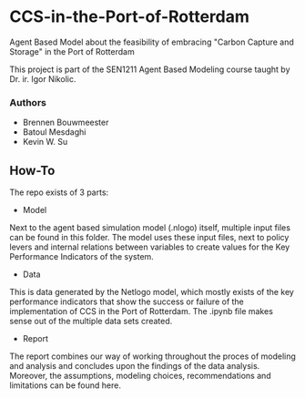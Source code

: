 # CCS-in-the-Port-of-Rotterdam
Agent Based Model about the feasibility of embracing "Carbon Capture and Storage" in the Port of Rotterdam

This project is part of the SEN1211 Agent Based Modeling course taught by Dr. ir. Igor Nikolic.
### Authors

- Brennen Bouwmeester
- Batoul Mesdaghi
- Kevin W. Su

## How-To
The repo exists of 3 parts:
- Model

Next to the agent based simulation model (.nlogo) itself, multiple input files can be found in this folder.
The model uses these input files, next to policy levers and internal relations between variables to create values for the Key Performance Indicators of the system.
 
- Data

This is data generated by the Netlogo model, which mostly exists of the key performance indicators that show the success or failure of the implementation of CCS in the Port of Rotterdam. The .ipynb file makes sense out of the multiple data sets created.

- Report

The report combines our way of working throughout the proces of modeling and analysis and concludes upon the findings of the data analysis. Moreover, the assumptions, modeling choices, recommendations and limitations can be found here.

